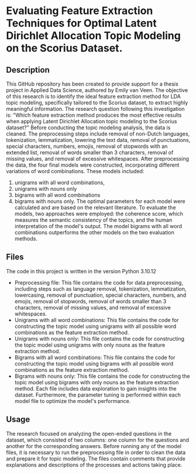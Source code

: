 # Evaluating Feature Extraction Techniques for Optimal Latent Dirichlet Allocation Topic Modeling on the Scorius Dataset.


## Description
This GitHub repository has been created to provide support for a thesis project in Applied Data Science, authored by Emily van Veen.
The objective of this research is to identify the ideal feature extraction method for LDA topic modeling, specifically tailored to the Scorius dataset, to extract highly meaningful information. The research question following this investigation is: "Which feature extraction method produces the most effective results when applying Latent Dirichlet Allocation topic modeling to the Scorius dataset?"
Before conducting the topic modeling analysis, the data is cleaned. The preprocessing steps include removal of non-Dutch languages, tokenization, lemmatization, lowering the text data, removal of punctuations, special characters, numbers, emojis, removal of stopwords with an extended list, removal of words smaller than 3 characters, removal of missing values, and removal of excessive whitespaces. After preprocessing the data, the four final models were constructed, incorporating different variations of word combinations. These models included:
1. unigrams with all word combinations, 
2. unigrams with nouns only
3. bigrams with all word combinations
4. bigrams with nouns only. 
The optimal parameters for each model were calculated and are based on the relevant literature. To evaluate the models, two approaches were employed: the coherence score, which measures the semantic consistency of the topics, and the human interpretation of the model's output.
The model bigrams with all word combinations outperforms the other models on the two evaluation methods. 

## Files
The code in this project is written in the version Python 3.10.12
- Preprocessing file: This file contains the code for data preprocessing, including steps such as language removal, tokenization, lemmatization, lowercasing, removal of punctuation, special characters, numbers, and emojis, removal of stopwords, removal of words smaller than 3 characters, removal of missing values, and removal of excessive whitespaces. 
- Unigrams with all word combinations: This file contains the code for constructing the topic model using unigrams with all possible word combinations as the feature extraction method.
- Unigrams with nouns only: This file contains the code for constructing the topic model using unigrams with only nouns as the feature extraction method.
- Bigrams with all word combinations: This file contains the code for constructing the topic model using bigrams with all possible word combinations as the feature extraction method.
- Bigrams with nouns only: This file contains the code for constructing the topic model using bigrams with only nouns as the feature extraction method.
Each file includes data exploration to gain insights into the dataset. Furthermore, the parameter tuning is performed within each model file to optimize the model's performance.

## Usage
The research focused on analyzing the open-ended questions in the dataset, which consisted of two columns: one column for the questions and another for the corresponding answers.
Before running any of the model files, it is necessary to run the preprocessing file in order to clean the data and prepare it for topic modeling. The files contain comments that provide explanations and descriptions of the processes and actions taking place.

